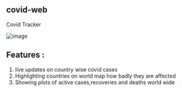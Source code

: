 ## covid-web
Covid Tracker




![image](https://user-images.githubusercontent.com/65612251/127811760-f7dcd2f0-c361-4eb0-883f-86358e300221.png)


## Features :
   1. live updates on country wise covid cases <br>
   2. Highlighting countries on world map how badly they are affected <br>
   3. Showing plots of active cases,recoveries and deaths world wide <br>




